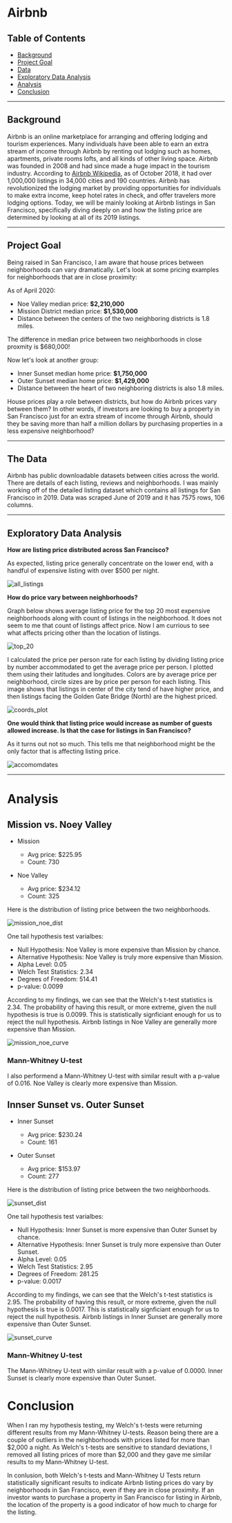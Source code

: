 # Airbnb

## Table of Contents
- [Background](#Background)
- [Project Goal](#project-goal)
- [Data](#the-data)
- [Exploratory Data Analysis](#exploratory-data-analysis)
- [Analysis](#analysis)
- [Conclusion](#conclusion)

---

## Background 

Airbnb is an online marketplace for arranging and offering lodging and tourism experiences. Many individuals have been able to earn an extra stream of income through Airbnb by renting out lodging such as homes, apartments, private rooms lofts, and all kinds of other living space. Airbnb was founded in 2008 and had since made a huge impact in the tourism industry. According to [Airbnb Wikipedia](https://declara.com/content/A5YPWkg8), as of October 2018, it had over 1,000,000 listings in 34,000 cities and 190 countries. Airbnb has revolutionized the lodging market by providing opportunities for individuals to make extra income, keep hotel rates in check, and offer travelers more lodging options. Today, we will be mainly looking at Airbnb listings in San Francisco, specifically diving deeply on and how the listing price are determined by looking at all of its 2019 listings.

---

## Project Goal

Being raised in San Francisco, I am aware that house prices between neighborhoods can vary dramatically. Let's look at some pricing examples for neighborhoods that are in close proximity:

As of April 2020:
- Noe Valley median price: **$2,210,000**
- Mission District median price: **$1,530,000**
- Distance between the centers of the two neighboring districts is 1.8 miles.

The difference in median price between two neighborhoods in close proxmity is $680,000!

Now let's look at another group:
- Inner Sunset median home price: **$1,750,000** 
- Outer Sunset median home price: **$1,429,000**
- Distance between the heart of two neighboring districts is also 1.8 miles.


House prices play a role between districts, but how do Airbnb prices vary between them? In other words, if investors are looking to buy a property in San Francisco just for an extra stream of income through Airbnb, should they be saving more than half a million dollars by purchasing properties in a less expensive neighborhood?

---

## The Data

Airbnb has public downloadable datasets between cities across the world. There are details of each listing, reviews and neighborhoods. I was mainly working off of the detailed listing dataset which contains all listings for San Francisco in 2019. Data was scraped June of 2019 and it has 7575 rows, 106 columns. 

---

## Exploratory Data Analysis

**How are listing price distributed across San Francisco?**

As expected, listing price generally concentrate on the lower end, with a handful of expensive listing with over $500 per night.

![all_listings](images/list_all.png)

**How do price vary between neighborhoods?**

Graph below shows average listing price for the top 20 most expensive neighborhoods along with count of listings in the neighborhood. It does not seem to me that count of listings affect price. Now I am currious to see what affects pricing other than the location of listings.

![top_20](images/top_20.png)


I calculated the price per person rate for each listing by dividing listing price by number accommodated to get the average price per person. I plotted them using their latitudes and longitudes. Colors are by average price per neighborhood, circle sizes are by price per person for each listing. This image shows that listings in center of the city tend of have higher price, and then listings facing the Golden Gate Bridge (North) are the highest priced. 


![coords_plot](images/coords_plot.png)


**One would think that listing price would increase as number of guests allowed increase. Is that the case for listings in San Francisco?**

As it turns out not so much. This tells me that neighborhood might be the only factor that is affecting listing price.

![accomomdates](images/accomoates.png)


---

# Analysis

## Mission vs. Noey Valley

- Mission 
    - Avg price: $225.95
    - Count: 730

- Noe Valley
    - Avg price: $234.12
    - Count: 325

Here is the distribution of listing price between the two neighborhoods.

![mission_noe_dist](images/mission_noe_dist.png)

One tail hypothesis test varialbes:
- Null Hypothesis: Noe Valley is more expensive than Mission by chance.
- Alternative Hypothesis: Noe Valley is truly more expensive than Mission. 
- Alpha Level: 0.05
- Welch Test Statistics: 2.34
- Degrees of Freedom: 514.41
- p-value: 0.0099

According to my findings, we can see that the Welch's t-test statistics is 2.34. The probability of having this result, or more extreme, given the null hypothesis is true is 0.0099. This is statistically signficiant enough for us to reject the null hypothesis. Airbnb listings in Noe Valley are generally more expensive than Mission.

![mission_noe_curve](images/mission_noe_curve.png)

### Mann-Whitney U-test
I also performend a Mann-Whitney U-test with  similar result with a p-value of 0.016. Noe Valley is clearly more expensive than Mission.

## Innser Sunset vs. Outer Sunset

- Inner Sunset 
    - Avg price: $230.24
    - Count: 161

- Outer Sunset
    - Avg price: $153.97
    - Count: 277

Here is the distribution of listing price between the two neighborhoods.

![sunset_dist](images/sunset_dist.png)

One tail hypothesis test varialbes:
- Null Hypothesis: Inner Sunset is more expensive than Outer Sunset by chance.
- Alternative Hypothesis: Inner Sunset is truly more expensive than Outer Sunset. 
- Alpha Level: 0.05
- Welch Test Statistics: 2.95
- Degrees of Freedom: 281.25
- p-value: 0.0017

According to my findings, we can see that the Welch's t-test statistics is 2.95. The probability of having this result, or more extreme, given the null hypothesis is true is 0.0017. This is statistically signficiant enough for us to reject the null hypothesis. Airbnb listings in Inner Sunset are generally more expensive than Outer Sunset.

![sunset_curve](images/sunset_curve.png)

### Mann-Whitney U-test
 The Mann-Whitney U-test with similar result with a p-value of 0.0000. Inner Sunset is clearly more expensive than Outer Sunset.

# Conclusion

When I ran my hypothesis testing, my Welch's t-tests were returning different results from my Mann-Whitney U-tests. Reason being there are a couple of outliers in the neighborhoods with prices listed for more than $2,000 a night. As Welch's t-tests are sensitive to standard deviations, I removed all listing prices of more than $2,000 and they gave me similar results to my Mann-Whitney U-test. 

In conlusion, both Welch's t-tests and Mann-Whitney U Tests return statistically significant results to indicate Airbnb listing prices do vary by neighborhoods in San Francisco, even if they are in close proximity. If an investor wants to purchase a property in San Francisco for listing in Airbnb, the location of the property is a good indicator of how much to charge for the listing. 

 












